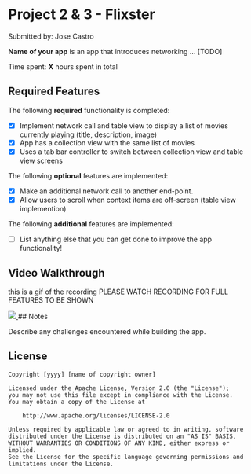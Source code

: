 # Project 2 & 3 - Flixster

Submitted by: Jose Castro

**Name of your app** is an app that introduces networking ... [TODO] 

Time spent: **X** hours spent in total

## Required Features

The following **required** functionality is completed:

- [x] Implement network call and table view to display a list of movies currently playing (title, description, image)
- [x] App has a collection view with the same list of movies
- [x] Uses a tab bar controller to switch between collection view and table view screens
 
The following **optional** features are implemented:

- [x] Make an additional network call to another end-point.	
- [x] Allow users to scroll when context items are off-screen (table view implemention)

The following **additional** features are implemented:

- [ ] List anything else that you can get done to improve the app functionality!

## Video Walkthrough

this is a gif of the recording PLEASE WATCH RECORDING FOR FULL FEATURES TO BE SHOWN

<a href="https://www.loom.com/share/a482a958a6e24180b0d5a6f40f25278f">
    <img style="max-width:300px;" src="https://cdn.loom.com/sessions/thumbnails/a482a958a6e24180b0d5a6f40f25278f-with-play.gif">
  </a>
## Notes

Describe any challenges encountered while building the app.

## License

    Copyright [yyyy] [name of copyright owner]

    Licensed under the Apache License, Version 2.0 (the "License");
    you may not use this file except in compliance with the License.
    You may obtain a copy of the License at

        http://www.apache.org/licenses/LICENSE-2.0

    Unless required by applicable law or agreed to in writing, software
    distributed under the License is distributed on an "AS IS" BASIS,
    WITHOUT WARRANTIES OR CONDITIONS OF ANY KIND, either express or implied.
    See the License for the specific language governing permissions and
    limitations under the License.

